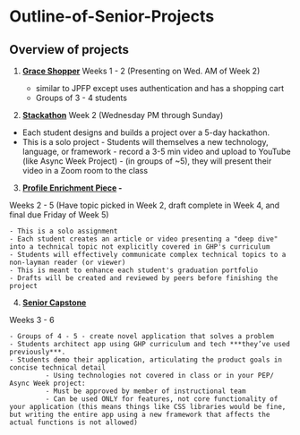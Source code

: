 # Outline-of-Senior-Projects
## Overview of projects

1. **[Grace Shopper](https://github.com/FullstackAcademy/2022-PILOT-program-guide-web-core/tree/main/04-sr-phase/02-grace-shopper)** 
Weeks 1 - 2 (Presenting on Wed. AM of Week 2)
    - similar to JPFP except uses authentication and has a shopping cart
    - Groups of 3 - 4 students
    
2. **[Stackathon](https://github.com/FullstackAcademy/2022-PILOT-program-guide-web-core/tree/main/04-sr-phase/03-stackathon)** 
Week 2 (Wednesday PM through Sunday)
- Each student designs and builds a project over a 5-day hackathon. 
- This is a solo project
        - Students will themselves a new technology, language, or framework
        - record a 3-5 min video and upload to YouTube (like Async Week Project)
        - (in groups of ~5), they will present their video in a Zoom room to the class
        
3. **[Profile Enrichment Piece](https://github.com/FullstackAcademy/2022-PILOT-program-guide-web-core/blob/main/04-sr-phase/07-portfolio-enrichment-piece/01-lesson-plan.md) -** 

Weeks 2 - 5 (Have topic picked in Week 2, draft complete in Week 4, and final due Friday of Week 5)

    - This is a solo assignment 
    - Each student creates an article or video presenting a "deep dive" into a technical topic not explicitly covered in GHP's curriculum
    - Students will effectively communicate complex technical topics to a non-layman reader (or viewer)
    - This is meant to enhance each student's graduation portfolio
    - Drafts will be created and reviewed by peers before finishing the project

4. **[Senior Capstone](https://github.com/FullstackAcademy/2022-PILOT-program-guide-web-core/blob/main/04-sr-phase/04-capstone/01-Lesson-Plan.md)** 

Weeks 3 - 6

    - Groups of 4 - 5 - create novel application that solves a problem
    - Students architect app using GHP curriculum and tech ***they’ve used previously***.
    - Students demo their application, articulating the product goals in concise technical detail
             - Using technologies not covered in class or in your PEP/ Async Week project:
             - Must be approved by member of instructional team
             - Can be used ONLY for features, not core functionality of your application (this means things like CSS libraries would be fine, but writing the entire app using a new framework that affects the actual functions is not allowed)
